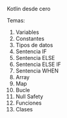 Kotlin desde cero

Temas:
1. Variables
2. Constantes
3. Tipos de datos
4. Sentencia IF
5. Sentencia ELSE
6. Sentencia ELSE IF
7. Sentencia WHEN
8. Array
9. Map
10. Bucle
11. Null Safety
12. Funciones
13. Clases
